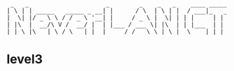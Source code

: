 <pre>
 _   _                     _        _    _   _    ____ _____ _____ 
| \ | | _____   _____ _ __| |      / \  | \ | |  / ___|_   _|  ___|
|  \| |/ _ \ \ / / _ \ '__| |     / _ \ |  \| | | |     | | | |_   
| |\  |  __/\ V /  __/ |  | |___ / ___ \| |\  | | |___  | | |  _|  
|_| \_|\___| \_/ \___|_|  |_____/_/   \_\_| \_|  \____| |_| |_|    
</pre>

# level3
